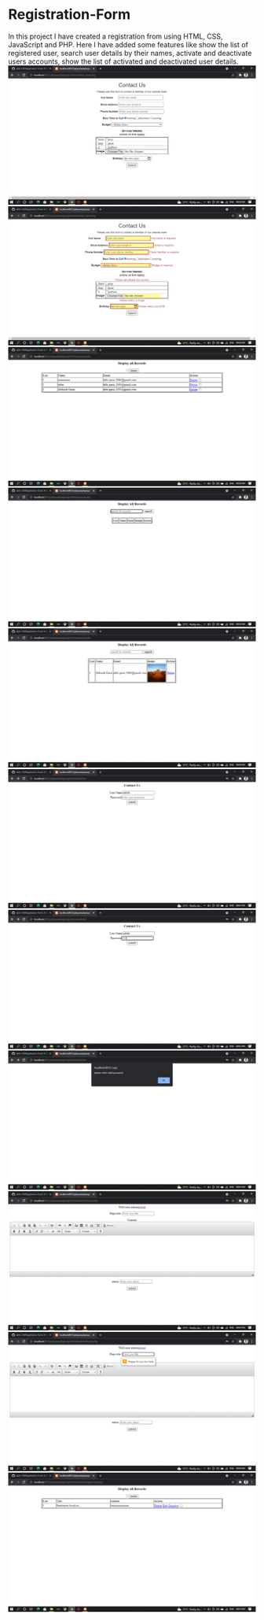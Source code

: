 # Registration-Form
In this project I have created a registration from using HTML, CSS, JavaScript and PHP. Here I have added some features like show the list of registered user, search user
details by their names, activate and deactivate users accounts, show the list of activated and deactivated user details.
<img src='https://github.com/abhi-s19/Registration-Form/blob/main/screenshot/page1.png'><img src='https://github.com/abhi-s19/Registration-Form/blob/main/screenshot/page2.png'>
<img src='https://github.com/abhi-s19/Registration-Form/blob/main/screenshot/page3.png'><img src='https://github.com/abhi-s19/Registration-Form/blob/main/screenshot/page4.png'>
<img src='https://github.com/abhi-s19/Registration-Form/blob/main/screenshot/page5.png'><img src='https://github.com/abhi-s19/Registration-Form/blob/main/screenshot/page6.png'>
<img src='https://github.com/abhi-s19/Registration-Form/blob/main/screenshot/page7.png'><img src='https://github.com/abhi-s19/Registration-Form/blob/main/screenshot/page8.png'>
<img src='https://github.com/abhi-s19/Registration-Form/blob/main/screenshot/page9.png'><img src='https://github.com/abhi-s19/Registration-Form/blob/main/screenshot/page10.png'>
<img src='https://github.com/abhi-s19/Registration-Form/blob/main/screenshot/page11.png'>






